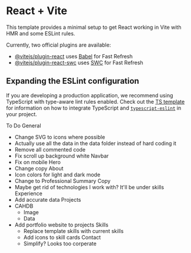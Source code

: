 # React + Vite

This template provides a minimal setup to get React working in Vite with HMR and some ESLint rules.

Currently, two official plugins are available:

- [@vitejs/plugin-react](https://github.com/vitejs/vite-plugin-react/blob/main/packages/plugin-react) uses [Babel](https://babeljs.io/) for Fast Refresh
- [@vitejs/plugin-react-swc](https://github.com/vitejs/vite-plugin-react/blob/main/packages/plugin-react-swc) uses [SWC](https://swc.rs/) for Fast Refresh

## Expanding the ESLint configuration

If you are developing a production application, we recommend using TypeScript with type-aware lint rules enabled. Check out the [TS template](https://github.com/vitejs/vite/tree/main/packages/create-vite/template-react-ts) for information on how to integrate TypeScript and [`typescript-eslint`](https://typescript-eslint.io) in your project.

To Do
  General
  - Change SVG to icons where possible
  - Actually use all the data in the data folder instead of hard coding it
  - Remove all commented code
  - Fix scroll up background white
  Navbar
  - Fix on mobile
  Hero
  - Change copy
  About
  - Icon colors for light and dark mode
  - Change to Professional Summary Copy
  - Maybe get rid of technologies I work with? It'll be under skills
  Experience
  - Add accurate data
  Projects
  - CAHDB
    - Image
    - Data
  - Add portfolio website to projects
  Skills
    - Replace template skills with current skills
    - Add icons to skill cards
  Contact
    - Simplify? Looks too corperate 
